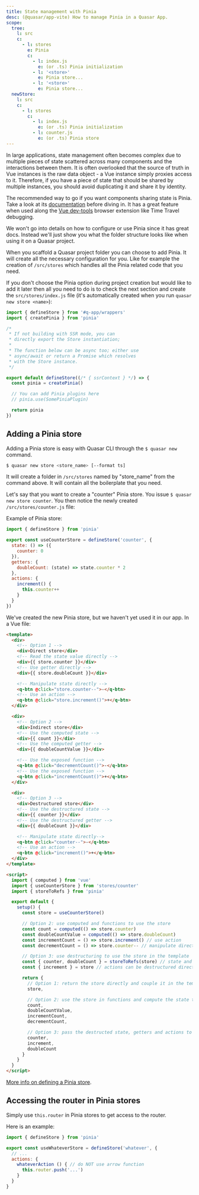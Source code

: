 ```yaml
---
title: State management with Pinia
desc: (@quasar/app-vite) How to manage Pinia in a Quasar App.
scope:
  tree:
    l: src
    c:
      - l: stores
        e: Pinia
        c:
          - l: index.js
            e: (or .ts) Pinia initialization
          - l: '<store>'
            e: Pinia store...
          - l: '<store>'
            e: Pinia store...
  newStore:
    l: src
    c:
      - l: stores
        c:
          - l: index.js
            e: (or .ts) Pinia initialization
          - l: counter.js
            e: (or .ts) Pinia store
---
```


In large applications, state management often becomes complex due to multiple pieces of state scattered across many components and the interactions between them. It is often overlooked that the source of truth in Vue instances is the raw data object - a Vue instance simply proxies access to it. Therefore, if you have a piece of state that should be shared by multiple instances, you should avoid duplicating it and share it by identity.

The recommended way to go if you want components sharing state is Pinia. Take a look at its [documentation](https://pinia.vuejs.org/) before diving in. It has a great feature when used along the [Vue dev-tools](https://github.com/vuejs/vue-devtools) browser extension like Time Travel debugging.

We won't go into details on how to configure or use Pinia since it has great docs. Instead we'll just show you what the folder structure looks like when using it on a Quasar project.

<DocTree :def="scope.tree" />

When you scaffold a Quasar project folder you can choose to add Pinia. It will create all the necessary configuration for you. Like for example the creation of `/src/stores` which handles all the Pinia related code that you need.

If you don't choose the Pinia option during project creation but would like to add it later then all you need to do is to check the next section and create the `src/stores/index.js` file (it's automatically created when you run `quasar new store <name>`):

```js /src/stores/index.js
import { defineStore } from '#q-app/wrappers'
import { createPinia } from 'pinia'

/*
 * If not building with SSR mode, you can
 * directly export the Store instantiation;
 *
 * The function below can be async too; either use
 * async/await or return a Promise which resolves
 * with the Store instance.
 */

export default defineStore((/* { ssrContext } */) => {
  const pinia = createPinia()

  // You can add Pinia plugins here
  // pinia.use(SomePiniaPlugin)

  return pinia
})
```

## Adding a Pinia store

Adding a Pinia store is easy with Quasar CLI through the `$ quasar new` command.

```bash
$ quasar new store <store_name> [--format ts]
```

It will create a folder in `/src/stores` named by "store_name" from the command above. It will contain all the boilerplate that you need.

Let's say that you want to create a "counter" Pinia store. You issue `$ quasar new store counter`. You then notice the newly created `/src/stores/counter.js` file:

<DocTree :def="scope.newStore" />

Example of Pinia store:

```js
import { defineStore } from 'pinia'

export const useCounterStore = defineStore('counter', {
  state: () => ({
    counter: 0
  }),
  getters: {
    doubleCount: (state) => state.counter * 2
  },
  actions: {
    increment() {
      this.counter++
    }
  }
})
```

We've created the new Pinia store, but we haven't yet used it in our app. In a Vue file:

```html
<template>
  <div>
    <!-- Option 1 -->
    <div>Direct store</div>
    <!-- Read the state value directly -->
    <div>{{ store.counter }}</div>
    <!-- Use getter directly -->
    <div>{{ store.doubleCount }}</div>

    <!-- Manipulate state directly -->
    <q-btn @click="store.counter--">-</q-btn>
    <!-- Use an action -->
    <q-btn @click="store.increment()">+</q-btn>
  </div>

  <div>
    <!-- Option 2 -->
    <div>Indirect store</div>
    <!-- Use the computed state -->
    <div>{{ count }}</div>
    <!-- Use the computed getter -->
    <div>{{ doubleCountValue }}</div>

    <!-- Use the exposed function -->
    <q-btn @click="decrementCount()">-</q-btn>
    <!-- Use the exposed function -->
    <q-btn @click="incrementCount()">+</q-btn>
  </div>

  <div>
    <!-- Option 3 -->
    <div>Destructured store</div>
    <!-- Use the destructured state -->
    <div>{{ counter }}</div>
    <!-- Use the destructured getter -->
    <div>{{ doubleCount }}</div>

    <!-- Manipulate state directly-->
    <q-btn @click="counter--">-</q-btn>
    <!-- Use an action -->
    <q-btn @click="increment()">+</q-btn>
  </div>
</template>

<script>
  import { computed } from 'vue'
  import { useCounterStore } from 'stores/counter'
  import { storeToRefs } from 'pinia'

  export default {
    setup() {
      const store = useCounterStore()

      // Option 2: use computed and functions to use the store
      const count = computed(() => store.counter)
      const doubleCountValue = computed(() => store.doubleCount)
      const incrementCount = () => store.increment() // use action
      const decrementCount = () => store.counter-- // manipulate directly

      // Option 3: use destructuring to use the store in the template
      const { counter, doubleCount } = storeToRefs(store) // state and getters need "storeToRefs"
      const { increment } = store // actions can be destructured directly

      return {
        // Option 1: return the store directly and couple it in the template
        store,

        // Option 2: use the store in functions and compute the state to use in the template
        count,
        doubleCountValue,
        incrementCount,
        decrementCount,

        // Option 3: pass the destructed state, getters and actions to the template
        counter,
        increment,
        doubleCount
      }
    }
  }
</script>
```

[More info on defining a Pinia store](https://pinia.vuejs.org/core-concepts/).

## Accessing the router in Pinia stores

Simply use `this.router` in Pinia stores to get access to the router.

Here is an example:

```js
import { defineStore } from 'pinia'

export const useWhateverStore = defineStore('whatever', {
  // ...
  actions: {
    whateverAction () { // do NOT use arrow function
      this.router.push('...')
    }
  }
}
```
